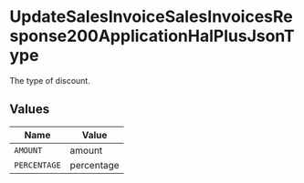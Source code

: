 # UpdateSalesInvoiceSalesInvoicesResponse200ApplicationHalPlusJsonType

The type of discount.


## Values

| Name         | Value        |
| ------------ | ------------ |
| `AMOUNT`     | amount       |
| `PERCENTAGE` | percentage   |
